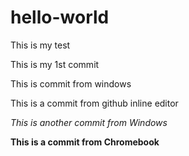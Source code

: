 # hello-world
This is my test

This is my 1st commit

This is commit from windows

This is a commit from github inline editor

*This is another commit from Windows*

**This is a commit from Chromebook**